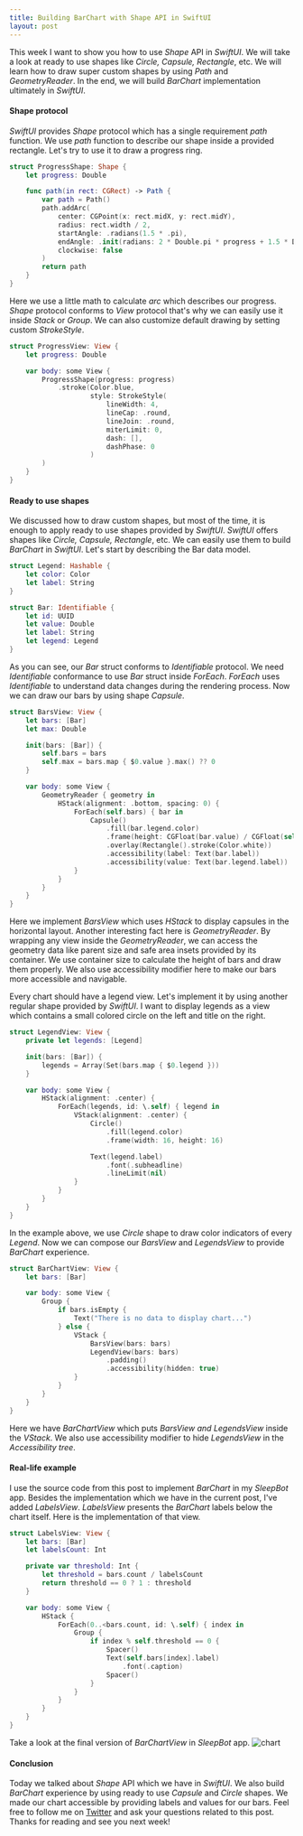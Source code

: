 ```yaml
---
title: Building BarChart with Shape API in SwiftUI
layout: post
---
```


This week I want to show you how to use *Shape* API in *SwiftUI*. We will take a look at ready to use shapes like *Circle, Capsule, Rectangle*, etc. We will learn how to draw super custom shapes by using *Path* and *GeometryReader*. In the end, we will build *BarChart* implementation ultimately in *SwiftUI*.

#### Shape protocol
*SwiftUI* provides *Shape* protocol which has a single requirement *path* function. We use *path* function to describe our shape inside a provided rectangle. Let's try to use it to draw a progress ring.

```swift
struct ProgressShape: Shape {
    let progress: Double

    func path(in rect: CGRect) -> Path {
        var path = Path()
        path.addArc(
            center: CGPoint(x: rect.midX, y: rect.midY),
            radius: rect.width / 2,
            startAngle: .radians(1.5 * .pi),
            endAngle: .init(radians: 2 * Double.pi * progress + 1.5 * Double.pi),
            clockwise: false
        )
        return path
    }
}
```

Here we use a little math to calculate *arc* which describes our progress. *Shape* protocol conforms to *View* protocol that's why we can easily use it inside *Stack* or *Group*. We can also customize default drawing by setting custom *StrokeStyle*.

```swift
struct ProgressView: View {
    let progress: Double

    var body: some View {
        ProgressShape(progress: progress)
            .stroke(Color.blue,
                    style: StrokeStyle(
                        lineWidth: 4,
                        lineCap: .round,
                        lineJoin: .round,
                        miterLimit: 0,
                        dash: [],
                        dashPhase: 0
                    )
        )
    }
}
```

#### Ready to use shapes
We discussed how to draw custom shapes, but most of the time, it is enough to apply ready to use shapes provided by *SwiftUI*. *SwiftUI* offers shapes like *Circle, Capsule, Rectangle*, etc. We can easily use them to build *BarChart* in *SwiftUI*. Let's start by describing the Bar data model.

```swift
struct Legend: Hashable {
    let color: Color
    let label: String
}

struct Bar: Identifiable {
    let id: UUID
    let value: Double
    let label: String
    let legend: Legend
}
```

As you can see, our *Bar* struct conforms to *Identifiable* protocol. We need *Identifiable* conformance to use *Bar* struct inside *ForEach*. *ForEach* uses *Identifiable* to understand data changes during the rendering process. Now we can draw our bars by using shape *Capsule*.

```swift
struct BarsView: View {
    let bars: [Bar]
    let max: Double

    init(bars: [Bar]) {
        self.bars = bars
        self.max = bars.map { $0.value }.max() ?? 0
    }

    var body: some View {
        GeometryReader { geometry in
            HStack(alignment: .bottom, spacing: 0) {
                ForEach(self.bars) { bar in
                    Capsule()
                        .fill(bar.legend.color)
                        .frame(height: CGFloat(bar.value) / CGFloat(self.max) * geometry.size.height)
                        .overlay(Rectangle().stroke(Color.white))
                        .accessibility(label: Text(bar.label))
                        .accessibility(value: Text(bar.legend.label))
                }
            }
        }
    }
}
```

Here we implement *BarsView* which uses *HStack* to display capsules in the horizontal layout. Another interesting fact here is *GeometryReader*. By wrapping any view inside the *GeometryReader*, we can access the geometry data like parent size and safe area insets provided by its container. We use container size to calculate the height of bars and draw them properly. We also use accessibility modifier here to make our bars more accessible and navigable.

Every chart should have a legend view. Let's implement it by using another regular shape provided by *SwiftUI*. I want to display legends as a view which contains a small colored circle on the left and title on the right.

```swift
struct LegendView: View {
    private let legends: [Legend]

    init(bars: [Bar]) {
        legends = Array(Set(bars.map { $0.legend }))
    }

    var body: some View {
        HStack(alignment: .center) {
            ForEach(legends, id: \.self) { legend in
                VStack(alignment: .center) {
                    Circle()
                        .fill(legend.color)
                        .frame(width: 16, height: 16)

                    Text(legend.label)
                        .font(.subheadline)
                        .lineLimit(nil)
                }
            }
        }
    }
}
```

In the example above, we use *Сircle* shape to draw color indicators of every *Legend*. Now we can compose our *BarsView* and *LegendsView* to provide *BarChart* experience.

```swift
struct BarChartView: View {
    let bars: [Bar]

    var body: some View {
        Group {
            if bars.isEmpty {
                Text("There is no data to display chart...")
            } else {
                VStack {
                    BarsView(bars: bars)
                    LegendView(bars: bars)
                        .padding()
                        .accessibility(hidden: true)
                }
            }
        }
    }
}
```

Here we have *BarChartView* which puts *BarsView and LegendsView* inside the *VStack*. We also use accessibility modifier to hide *LegendsView* in the *Accessibility tree*.

#### Real-life example
I use the source code from this post to implement *BarChart* in my *SleepBot* app. Besides the implementation which we have in the current post, I've added *LabelsView*. *LabelsView* presents the *BarChart* labels below the chart itself. Here is the implementation of that view.

```swift
struct LabelsView: View {
    let bars: [Bar]
    let labelsCount: Int

    private var threshold: Int {
        let threshold = bars.count / labelsCount
        return threshold == 0 ? 1 : threshold
    }

    var body: some View {
        HStack {
            ForEach(0..<bars.count, id: \.self) { index in
                Group {
                    if index % self.threshold == 0 {
                        Spacer()
                        Text(self.bars[index].label)
                            .font(.caption)
                        Spacer()
                    }
                }
            }
        }
    }
}
```

Take a look at the final version of *BarChartView* in *SleepBot* app.
![chart](/public/chart.jpg)

#### Conclusion
Today we talked about *Shape* API which we have in *SwiftUI*. We also build *BarChart* experience by using ready to use *Capsule* and *Circle* shapes. We made our chart accessible by providing labels and values for our bars. Feel free to follow me on [Twitter](https://twitter.com/mecid) and ask your questions related to this post. Thanks for reading and see you next week! 